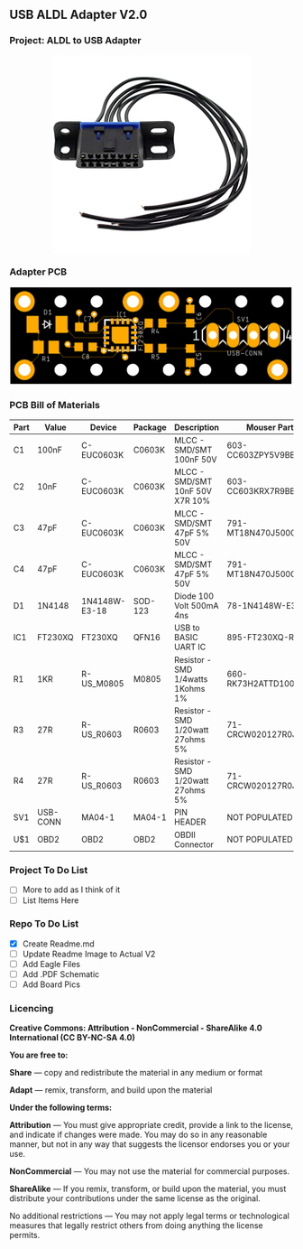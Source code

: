 ## USB ALDL Adapter V2.0 <img alt="" align="right" src="https://img.shields.io/badge/ECD-Eagle-informational?style=flat&logo=Autodesk&logoColor=white&color=0696D7" /> 

### **Project**: ALDL to USB Adapter <img alt="" align="right" src="https://img.shields.io/badge/Status-In%20Production-informational?style=flat&logoColor=white&color=41CD52" />


<!-- Repo Cover Image -->
<p align="center">
<img alt="" align="center" src="https://github.com/CrashOverrideProductions/GMUart-Bluetooth/blob/main/Images/DLC.jpg?raw=true" />
</p>

<!-- PCB Image -->

### Adapter PCB
<p align="center">
<img alt="" align="center" src="https://github.com/CrashOverrideProductions/ALDL-Adapter/blob/main/USB%20ALDL%20Adapter%20V2/GM-UART-V2-Top.png" />
</p>


### PCB Bill of Materials
Part  |Value      |Device     	|Package          |Description                          	|Mouser Part 	     	|
------|-----------|-------------|-----------------|-----------------------------------------|-----------------------|
C1    |100nF      |C-EUC0603K 	|C0603K           |MLCC - SMD/SMT 100nF 50V               	|603-CC603ZPY5V9BB104   |   
C2    |10nF       |C-EUC0603K 	|C0603K           |MLCC - SMD/SMT 10nF 50V X7R 10%        	|603-CC603KRX7R9BB103   |   
C3    |47pF       |C-EUC0603K 	|C0603K           |MLCC - SMD/SMT 47pF 5% 50V             	|791-MT18N470J500CT     |   
C4    |47pF       |C-EUC0603K 	|C0603K           |MLCC - SMD/SMT 47pF 5% 50V             	|791-MT18N470J500CT     |   
D1    |1N4148     |1N4148W-E3-18|SOD-123	  	  |Diode 100 Volt 500mA 4ns					|78-1N4148W-E3-18       |                              
IC1   |FT230XQ    |FT230XQ    	|QFN16            |USB to BASIC UART IC                   	|895-FT230XQ-R          |                            
R1    |1KR        |R-US_M0805 	|M0805            |Resistor - SMD 1/4watts 1Kohms 1%      	|660-RK73H2ATTD1001F    |   
R3    |27R        |R-US_R0603 	|R0603            |Resistor - SMD 1/20watt 27ohms 5%      	|71-CRCW020127R0JNED    |   
R4    |27R        |R-US_R0603	|R0603            |Resistor - SMD 1/20watt 27ohms 5%      	|71-CRCW020127R0JNED    |   
SV1   |USB-CONN   |MA04-1     	|MA04-1           |PIN HEADER                             	|NOT POPULATED          |  
U$1   |OBD2       |OBD2       	|OBD2             |OBDII Connector                        	|NOT POPULATED		    |     




<!-- To Do List -->
### Project To Do List
- [ ] More to add as I think of it
- [ ] List Items Here

### Repo To Do List
- [x] Create Readme.md
- [ ] Update Readme Image to Actual V2
- [ ] Add Eagle Files
- [ ] Add .PDF Schematic
- [ ] Add Board Pics

<!-- Licencing Always at the Bottom -->
### Licencing <img alt="" align="right" src="https://img.shields.io/badge/Licence-CC--BY--NC--SA--4.0-informational?style=flat&logo=Creative%20Commons&logoColor=white&color=EF9421" />

**Creative Commons: Attribution - NonCommercial - ShareAlike 4.0 International (CC BY-NC-SA 4.0)**

**You are free to:**

**Share** — copy and redistribute the material in any medium or format

**Adapt** — remix, transform, and build upon the material


**Under the following terms:**

**Attribution** — You must give appropriate credit, provide a link to the license, and indicate if changes were made. You may do so in any reasonable manner, but not in any way that suggests the licensor endorses you or your use.

**NonCommercial** — You may not use the material for commercial purposes.

**ShareAlike** — If you remix, transform, or build upon the material, you must distribute your contributions under the same license as the original.

No additional restrictions — You may not apply legal terms or technological measures that legally restrict others from doing anything the license permits.
